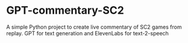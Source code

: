 # GPT-commentary-SC2
A simple Python project to create live commentary of SC2 games from replay. GPT for text generation and ElevenLabs for text-2-speech
